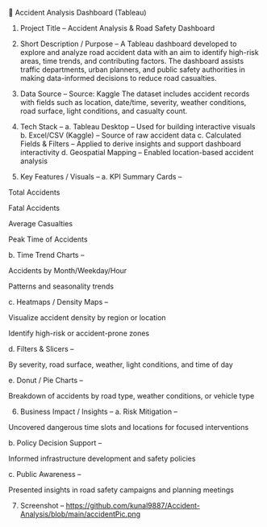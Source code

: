 🚨 Accident Analysis Dashboard (Tableau)

1. Project Title –
Accident Analysis & Road Safety Dashboard

2. Short Description / Purpose –
A Tableau dashboard developed to explore and analyze road accident data with an aim to identify high-risk areas, time trends, and contributing factors. The dashboard assists traffic departments, urban planners, and public safety authorities in making data-informed decisions to reduce road casualties.

3. Data Source –
Source: Kaggle
The dataset includes accident records with fields such as location, date/time, severity, weather conditions, road surface, light conditions, and casualty count.

4. Tech Stack –
a. Tableau Desktop – Used for building interactive visuals
b. Excel/CSV (Kaggle) – Source of raw accident data
c. Calculated Fields & Filters – Applied to derive insights and support dashboard interactivity
d. Geospatial Mapping – Enabled location-based accident analysis

5. Key Features / Visuals –
a. KPI Summary Cards –

Total Accidents

Fatal Accidents

Average Casualties

Peak Time of Accidents

b. Time Trend Charts –

Accidents by Month/Weekday/Hour

Patterns and seasonality trends

c. Heatmaps / Density Maps –

Visualize accident density by region or location

Identify high-risk or accident-prone zones

d. Filters & Slicers –

By severity, road surface, weather, light conditions, and time of day

e. Donut / Pie Charts –

Breakdown of accidents by road type, weather conditions, or vehicle type

6. Business Impact / Insights –
a. Risk Mitigation –

Uncovered dangerous time slots and locations for focused interventions

b. Policy Decision Support –

Informed infrastructure development and safety policies

c. Public Awareness –

Presented insights in road safety campaigns and planning meetings

7. Screenshot – https://github.com/kunal9887/Accident-Analysis/blob/main/accidentPic.png
